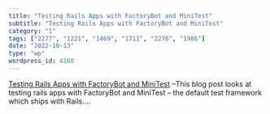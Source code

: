 ```yaml
---
title: "Testing Rails Apps with FactoryBot and MiniTest"
subtitle: "Testing Rails Apps with FactoryBot and MiniTest"
category: "1"
tags: ["2277", "1221", "1469", "1711", "2276", "1986"]
date: "2022-10-13"
type: "wp"
wordpress_id: 4168
---
```

[ Testing Rails Apps with FactoryBot and MiniTest]( https://fuzzyblog.io/blog/rails/2022/07/27/testing-rails-apps-with-factorybot-and-minitest.html) –This blog post looks at testing rails apps with FactoryBot and MiniTest – the default test framework which ships with Rails….
